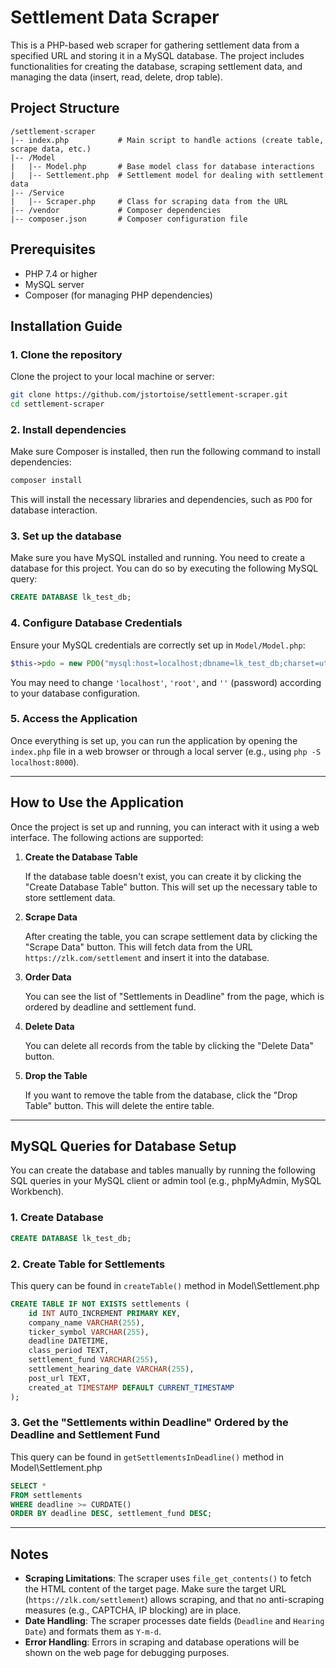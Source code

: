 
# Settlement Data Scraper

This is a PHP-based web scraper for gathering settlement data from a specified URL and storing it in a MySQL database. The project includes functionalities for creating the database, scraping settlement data, and managing the data (insert, read, delete, drop table).

## Project Structure

```
/settlement-scraper
|-- index.php           # Main script to handle actions (create table, scrape data, etc.)
|-- /Model
|   |-- Model.php       # Base model class for database interactions
|   |-- Settlement.php  # Settlement model for dealing with settlement data
|-- /Service
|   |-- Scraper.php     # Class for scraping data from the URL
|-- /vendor             # Composer dependencies
|-- composer.json       # Composer configuration file
```

## Prerequisites

- PHP 7.4 or higher
- MySQL server
- Composer (for managing PHP dependencies)

## Installation Guide

### 1. Clone the repository

Clone the project to your local machine or server:

```bash
git clone https://github.com/jstortoise/settlement-scraper.git
cd settlement-scraper
```

### 2. Install dependencies

Make sure Composer is installed, then run the following command to install dependencies:

```bash
composer install
```

This will install the necessary libraries and dependencies, such as `PDO` for database interaction.

### 3. Set up the database

Make sure you have MySQL installed and running. You need to create a database for this project. You can do so by executing the following MySQL query:

```sql
CREATE DATABASE lk_test_db;
```

### 4. Configure Database Credentials

Ensure your MySQL credentials are correctly set up in `Model/Model.php`:

```php
$this->pdo = new PDO("mysql:host=localhost;dbname=lk_test_db;charset=utf8mb4", 'root', '');
```

You may need to change `'localhost'`, `'root'`, and `''` (password) according to your database configuration.

### 5. Access the Application

Once everything is set up, you can run the application by opening the `index.php` file in a web browser or through a local server (e.g., using `php -S localhost:8000`).

---

## How to Use the Application

Once the project is set up and running, you can interact with it using a web interface. The following actions are supported:

1. **Create the Database Table**

   If the database table doesn't exist, you can create it by clicking the "Create Database Table" button. This will set up the necessary table to store settlement data.

2. **Scrape Data**

   After creating the table, you can scrape settlement data by clicking the "Scrape Data" button. This will fetch data from the URL `https://zlk.com/settlement` and insert it into the database.
   
3. **Order Data**

    You can see the list of "Settlements in Deadline" from the page, which is ordered by deadline and settlement fund.

4. **Delete Data**

   You can delete all records from the table by clicking the "Delete Data" button.

5. **Drop the Table**

   If you want to remove the table from the database, click the "Drop Table" button. This will delete the entire table.

---

## MySQL Queries for Database Setup

You can create the database and tables manually by running the following SQL queries in your MySQL client or admin tool (e.g., phpMyAdmin, MySQL Workbench).

### 1. Create Database

```sql
CREATE DATABASE lk_test_db;
```

### 2. Create Table for Settlements
This query can be found in `createTable()` method in Model\Settlement.php
```sql
CREATE TABLE IF NOT EXISTS settlements (
    id INT AUTO_INCREMENT PRIMARY KEY,
    company_name VARCHAR(255),
    ticker_symbol VARCHAR(255),
    deadline DATETIME,
    class_period TEXT,
    settlement_fund VARCHAR(255),
    settlement_hearing_date VARCHAR(255),
    post_url TEXT,
    created_at TIMESTAMP DEFAULT CURRENT_TIMESTAMP
);
```

### 3. Get the "Settlements within Deadline" Ordered by the Deadline and Settlement Fund
This query can be found in `getSettlementsInDeadline()` method in Model\Settlement.php
```sql
SELECT *
FROM settlements
WHERE deadline >= CURDATE()
ORDER BY deadline DESC, settlement_fund DESC;
```
---

## Notes

- **Scraping Limitations**: The scraper uses `file_get_contents()` to fetch the HTML content of the target page. Make sure the target URL (`https://zlk.com/settlement`) allows scraping, and that no anti-scraping measures (e.g., CAPTCHA, IP blocking) are in place.
- **Date Handling**: The scraper processes date fields (`Deadline` and `Hearing Date`) and formats them as `Y-m-d`.
- **Error Handling**: Errors in scraping and database operations will be shown on the web page for debugging purposes.